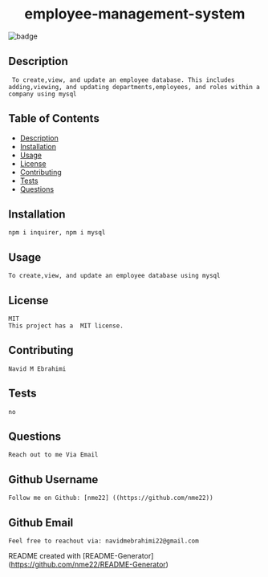 
<h1 align="center">employee-management-system </h1>

![badge](https://img.shields.io/badge/license-MIT-blue)<br />

## Description
	 To create,view, and update an employee database. This includes adding,viewing, and updating departments,employees, and roles within a company using mysql

## Table of Contents
- [Description](#description)
- [Installation](#installation)
- [Usage](#usage)
- [License](#license)
- [Contributing](#contributing)
- [Tests](#tests)
- [Questions](#questions)

## Installation
    npm i inquirer, npm i mysql

## Usage
    To create,view, and update an employee database using mysql

## License
    MIT
    This project has a  MIT license.

## Contributing
    Navid M Ebrahimi

## Tests
    no

## Questions
    Reach out to me Via Email
    
## Github Username

    Follow me on Github: [nme22] ((https://github.com/nme22))

## Github Email
	Feel free to reachout via: navidmebrahimi22@gmail.com
	
README created with [README-Generator] (https://github.com/nme22/README-Generator)

